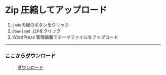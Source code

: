 # Zip 圧縮してアップロード

1. `Code`の緑のボタンをクリック
2. `Download ZIP`をクリック
3. WordPress 管理画面でテーマファイルをアップロード
---
### ここからダウンロード

> [ダウンロード](https://github.com/ichi1007/minowaDCtheme/ichi1007/minowaDCtheme/archive/refs/heads/main.zip)
